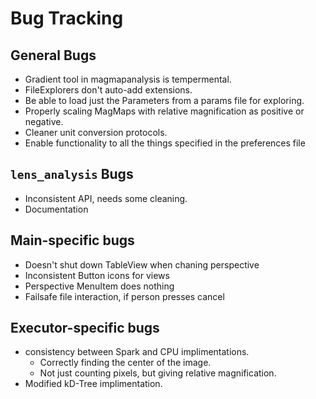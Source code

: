 # Bug Tracking


## General Bugs
  - Gradient tool in magmapanalysis is tempermental.
  - FileExplorers don't auto-add extensions.
  - Be able to load just the Parameters from a params file for exploring.
  - Properly scaling MagMaps with relative magnification as positive or negative.
  - Cleaner unit conversion protocols.
  - Enable functionality to all the things specified in the preferences file


## `lens_analysis` Bugs
  - Inconsistent API, needs some cleaning.
  - Documentation


## Main-specific bugs
  - Doesn't shut down TableView when chaning perspective
  - Inconsistent Button icons for views
  - Perspective MenuItem does nothing
  - Failsafe file interaction, if person presses cancel
  

## Executor-specific bugs
  - consistency between Spark and CPU implimentations.
    - Correctly finding the center of the image.
    - Not just counting pixels, but giving relative magnification.
  - Modified kD-Tree implimentation.

    
